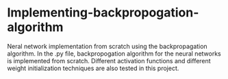 # Implementing-backpropogation-algorithm

Neral network implementation from scratch using the backpropagation algorithm.
In the .py file, backpropogation algorithm for the neural networks is implemented from scratch. Different activation functions and different weight initialization techniques are also tested in this project.

